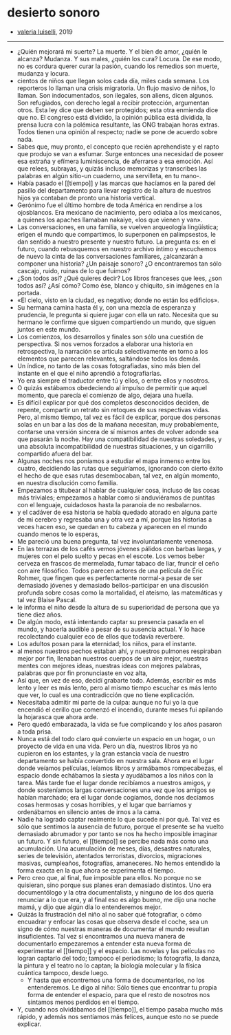 # desierto sonoro

- [valeria luiselli](https://es.m.wikipedia.org/wiki/Desierto_sonoro), 2019

- ---

- ¿Quién mejorará mi suerte? La muerte. Y el bien de amor, ¿quién le alcanza? Mudanza. Y sus males, ¿quién los cura? Locura. De ese modo, no es cordura querer curar la pasión, cuando los remedios son muerte, mudanza y locura.
- cientos de niños que llegan solos cada día, miles cada semana. Los reporteros lo llaman una crisis migratoria. Un flujo masivo de niños, lo llaman. Son indocumentados, son ilegales, son aliens, dicen algunos. Son refugiados, con derecho legal a recibir protección, argumentan otros. Esta ley dice que deben ser protegidos; esta otra enmienda dice que no. El congreso está dividido, la opinión pública está dividida, la prensa lucra con la polémica resultante, las ONG trabajan horas extras. Todos tienen una opinión al respecto; nadie se pone de acuerdo sobre nada.
- Sabes que, muy pronto, el concepto que recién aprehendiste y el rapto que produjo se van a esfumar. Surge entonces una necesidad de poseer esa extraña y efímera luminiscencia, de aferrarse a esa emoción. Así que relees, subrayas, y quizás incluso memorizas y transcribes las palabras en algún sitio-un cuaderno, una servilleta, en tu mano-.
- Había pasado el [[tiempo]] y las marcas que hacíamos en la pared del pasillo del departamento para llevar registro de la altura de nuestros hijos ya contaban de pronto una historia vertical.
- Gerónimo fue el último hombre de toda América en rendirse a los ojosblancos. Era mexicano de nacimiento, pero odiaba a los mexicanos, a quienes los apaches llamaban nakaiye, «los que vienen y van».
- Las conversaciones, en una familia, se vuelven arqueología lingüística; erigen el mundo que compartimos, lo superponen en palimpsestos, le dan sentido a nuestro presente y nuestro futuro. La pregunta es: en el futuro, cuando rebusquemos en nuestro archivo íntimo y escuchemos de nuevo la cinta de las conversaciones familiares, ¿alcanzarán a componer una historia? ¿Un paisaje sonoro? ¿O encontraremos tan sólo cascajo, ruido, ruinas de lo que fuimos?
- ¿Son todos así? ¿Qué quieres decir? Los libros franceses que lees, ¿son todos así? ¿Así cómo? Como ése, blanco y chiquito, sin imágenes en la portada.
- «El cielo, visto en la ciudad, es negativo; donde no están los edificios».
- Su hermana camina hasta él y, con una mezcla de esperanza y prudencia, le pregunta si quiere jugar con ella un rato. Necesita que su hermano le confirme que siguen compartiendo un mundo, que siguen juntos en este mundo.
- Los comienzos, los desarrollos y finales son sólo una cuestión de perspectiva. Si nos vemos forzados a elaborar una historia en retrospectiva, la narración se articula selectivamente en torno a los elementos que parecen relevantes, saltándose todos los demás.
- Un índice, no tanto de las cosas fotografiadas, sino más bien del instante en el que el niño aprendió a fotografiarlas.
- Yo era siempre el traductor entre tú y ellos, o entre ellos y nosotros.
- O quizás estábamos obedeciendo al impulso de permitir que aquel momento, que parecía el comienzo de algo, dejara una huella.
- Es difícil explicar por qué dos completos desconocidos deciden, de repente, compartir un retrato sin retoques de sus respectivas vidas. Pero, al mismo tiempo, tal vez es fácil de explicar, porque dos personas solas en un bar a las dos de la mañana necesitan, muy probablemente, contarse una versión sincera de sí mismos antes de volver adonde sea que pasarán la noche. Hay una compatibilidad de nuestras soledades, y una absoluta incompatibilidad de nuestras situaciones, y un cigarrillo compartido afuera del bar.
- Algunas noches nos poníamos a estudiar el mapa inmenso entre los cuatro, decidiendo las rutas que seguiríamos, ignorando con cierto éxito el hecho de que esas rutas desembocaban, tal vez, en algún momento, en nuestra disolución como familia.
- Empezamos a titubear al hablar de cualquier cosa, incluso de las cosas más triviales; empezamos a hablar como si anduviéramos de puntitas con el lenguaje, cuidadosos hasta la paranoia de no resbalarnos.
- y el cadáver de esa historia se había quedado atorado en alguna parte de mi cerebro y regresaba una y otra vez a mí, porque las historias a veces hacen eso, se quedan en tu cabeza y aparecen en el mundo cuando menos te lo esperas,
- Me pareció una buena pregunta, tal vez involuntariamente venenosa.
- En las terrazas de los cafés vemos jóvenes pálidos con barbas largas, y mujeres con el pelo suelto y pecas en el escote. Los vemos beber cerveza en frascos de mermelada, fumar tabaco de liar, fruncir el ceño con aire filosófico. Todos parecen actores de una película de Éric Rohmer, que fingen que es perfectamente normal-a pesar de ser demasiado jóvenes y demasiado bellos-participar en una discusión profunda sobre cosas como la mortalidad, el ateísmo, las matemáticas y tal vez Blaise Pascal.
- le informa el niño desde la altura de su superioridad de persona que ya tiene diez años.
- De algún modo, está intentando captar su presencia pasada en el mundo, y hacerla audible a pesar de su ausencia actual. Y lo hace recolectando cualquier eco de ellos que todavía reverbere.
- Los adultos posan para la eternidad; los niños, para el instante.
- al menos nuestros pechos estaban ahí, y nuestros pulmones respiraban mejor por fin, llenaban nuestros cuerpos de un aire mejor, nuestras mentes con mejores ideas, nuestras ideas con mejores palabras, palabras que por fin pronunciaste en voz alta,
- Así que, en vez de eso, decidí grabarte todo. Además, escribir es más lento y leer es más lento, pero al mismo tiempo escuchar es más lento que ver, lo cual es una contradicción que no tiene explicación.
- Necesitaba admitir mi parte de la culpa: aunque no fui yo la que encendió el cerillo que comenzó el incendio, durante meses fui apilando la hojarasca que ahora arde.
- Pero quedó embarazada, la vida se fue complicando y los años pasaron a toda prisa.
- Nunca está del todo claro qué convierte un espacio en un hogar, o un proyecto de vida en una vida. Pero un día, nuestros libros ya no cupieron en los estantes, y la gran estancia vacía de nuestro departamento se había convertido en nuestra sala. Ahora era el lugar donde veíamos películas, leíamos libros y armábamos rompecabezas, el espacio donde echábamos la siesta y ayudábamos a los niños con la tarea. Más tarde fue el lugar donde recibíamos a nuestros amigos, y donde sosteníamos largas conversaciones una vez que los amigos se habían marchado; era el lugar donde cogíamos, donde nos decíamos cosas hermosas y cosas horribles, y el lugar que barríamos y ordenábamos en silencio antes de irnos a la cama.
- Nadie ha logrado captar realmente lo que sucede ni por qué. Tal vez es sólo que sentimos la ausencia de futuro, porque el presente se ha vuelto demasiado abrumador y por tanto se nos ha hecho imposible imaginar un futuro. Y sin futuro, el [[tiempo]] se percibe nada más como una acumulación. Una acumulación de meses, días, desastres naturales, series de televisión, atentados terroristas, divorcios, migraciones masivas, cumpleaños, fotografías, amaneceres. No hemos entendido la forma exacta en la que ahora se experimenta el tiempo.
- Pero creo que, al final, fue imposible para ellos. No porque no se quisieran, sino porque sus planes eran demasiado distintos. Uno era documentólogo y la otra documentalista, y ninguno de los dos quería renunciar a lo que era, y al final eso es algo bueno, me dijo una noche mamá, y dijo que algún día lo entenderemos mejor.
- Quizás la frustración del niño al no saber qué fotografiar, o cómo encuadrar y enfocar las cosas que observa desde el coche, sea un signo de cómo nuestras maneras de documentar el mundo resultan insuficientes. Tal vez si encontramos una nueva manera de documentarlo empezaremos a entender esta nueva forma de experimentar el [[tiempo]] y el espacio. Las novelas y las películas no logran captarlo del todo; tampoco el periodismo; la fotografía, la danza, la pintura y el teatro no lo captan; la biología molecular y la física cuántica tampoco, desde luego.
    - Y hasta que encontremos una forma de documentarlos, no los entenderemos. Le digo al niño: Sólo tienes que encontrar tu propia forma de entender el espacio, para que el resto de nosotros nos sintamos menos perdidos en el tiempo.
- Y, cuando nos olvidábamos del [[tiempo]], el tiempo pasaba mucho más rápido, y además nos sentíamos más felices, aunque esto no se puede explicar.
